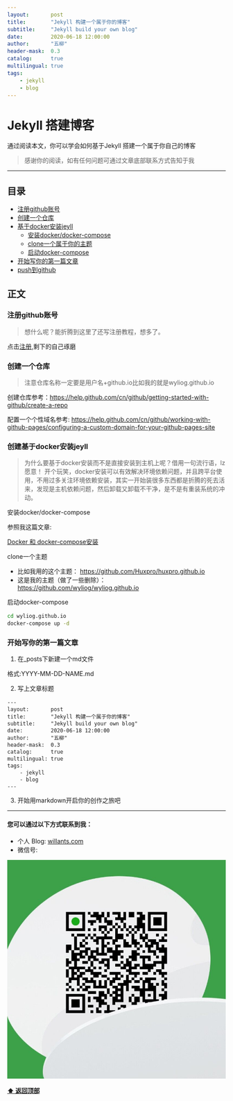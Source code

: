 ```yaml
---
layout:       post
title:        "Jekyll 构建一个属于你的博客"
subtitle:     "Jekyll build your own blog"
date:         2020-06-18 12:00:00
author:       "五柳"
header-mask:  0.3
catalog:      true
multilingual: true
tags:
    - jekyll
    - blog
---
```


# Jekyll 搭建博客

通过阅读本文，你可以学会如何基于Jekyll 搭建一个属于你自己的博客

> 感谢你的阅读，如有任何问题可通过文章底部联系方式告知于我

---

<h2 id="catalog">目录</h2>

- [注册github账号](#registry_github)
- [创建一个仓库](#create_github_repo)
- [基于docker安装jeyll](#build_registry_server)
  - [安装docker/docker-compose](#install_docker)
  - [clone一个属于你的主题](#clone_theme)
  - [启动docker-compose](#start_docker_compose)
- [开始写你的第一篇文章](#write_frist_blog)
- [push到github](#push_to_github)


## 正文

<h3 id="registry_github">注册github账号</h3>

> 想什么呢？能折腾到这里了还写注册教程，想多了。

点击[注册](https://github.com/),剩下的自己琢磨


<h3 id="create_github_repo">创建一个仓库</h3>

> 注意仓库名称一定要是用户名+github.io比如我的就是wyliog.github.io

创建仓库参考：https://help.github.com/cn/github/getting-started-with-github/create-a-repo

配置一个个性域名参考: https://help.github.com/cn/github/working-with-github-pages/configuring-a-custom-domain-for-your-github-pages-site


<h3 id="build_registry_server">创建基于docker安装jeyll</h3>

> 为什么要基于docker安装而不是直接安装到主机上呢？借用一句流行语，lz愿意！ 开个玩笑，docker安装可以有效解决环境依赖问题，并且跨平台使用，不用过多关注环境依赖安装，其实一开始装很多东西都是折腾的死去活来，发现是主机依赖问题，然后卸载又卸载不干净，是不是有重装系统的冲动。

<div id="install_docker">安装docker/docker-compose</div>

参照我这篇文章:

[Docker 和 docker-compose安装](/2020/06/15/install-docker-dockercompose/)

<div id="clone_theme">clone一个主题</div>

- 比如我用的这个主题： https://github.com/Huxpro/huxpro.github.io
- 这是我的主题（做了一些删除）：https://github.com/wyliog/wyliog.github.io

<div id="start_docker_compose">启动docker-compose</div>

```bash
cd wyliog.github.io
docker-compose up -d
```

<h3 id="write_frist_blog">开始写你的第一篇文章</h3>

1. 在_posts下新建一个md文件

格式:YYYY-MM-DD-NAME.md

2. 写上文章标题
```
---
layout:       post
title:        "Jekyll 构建一个属于你的博客"
subtitle:     "Jekyll build your own blog"
date:         2020-06-18 12:00:00
author:       "五柳"
header-mask:  0.3
catalog:      true
multilingual: true
tags:
    - jekyll
    - blog
---
```
3. 开始用markdown开启你的创作之旅吧





---



#### 您可以通过以下方式联系到我：
- 个人 Blog:  [willants.com](https://willants.com)
- 微信号:

![img](/img/wechat.jpg)


**[⬆ 返回顶部](#catalog)**
